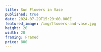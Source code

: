 ```yaml
---
title: Sun Flowers in Vase
published: true
date: 2024-07-29T15:29:00.000Z
featured_image: /img/flowers-and-vase.jpg
height: 20
width: 20
framing: Framed
price: 800
---
```

